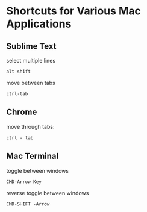 Shortcuts for Various Mac Applications
=========

## Sublime Text

select multiple lines
    
    alt shift
    
move between tabs
    
    ctrl-tab

## Chrome

move through tabs:
    
    ctrl - tab

## Mac Terminal

toggle between windows
    
    CMD-Arrow Key

reverse toggle between windows
    
    CMD-SHIFT -Arrow 
